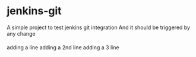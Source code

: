 # jenkins-git

A simple project to test jenkins git integration
And it should be triggered by any change
####
adding a line
adding a 2nd line
adding a 3 line
